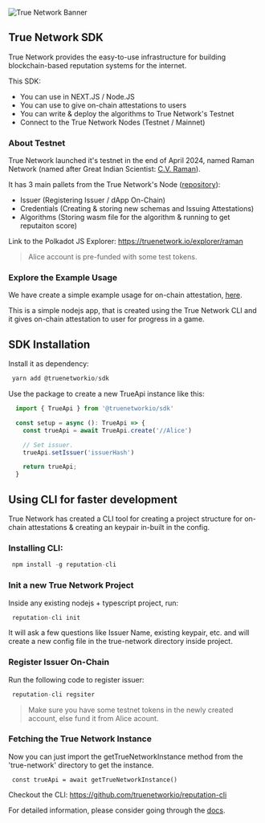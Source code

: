![True Network Banner](https://i.ibb.co/w0XXRGQ/Reputation-Twitter-Header.png)
## True Network SDK

True Network provides the easy-to-use infrastructure for building blockchain-based reputation systems for the internet.

This SDK:
- You can use in NEXT.JS / Node.JS
- You can use to give on-chain attestations to users
- You can write & deploy the algorithms to True Network's Testnet
- Connect to the True Network Nodes (Testnet / Mainnet)

### About Testnet
True Network launched it's testnet in the end of April 2024, named Raman Network (named after Great Indian Scientist: [C.V. Raman](https://en.wikipedia.org/wiki/C._V._Raman)).

It has 3 main pallets from the True Network's Node ([repository](https://github.com/truenetworkio/True)):
- Issuer (Registering Issuer / dApp On-Chain)
- Credentials (Creating & storing new schemas and Issuing Attestations)
- Algorithms (Storing wasm file for the algorithm & running to get reputaiton score)

Link to the Polkadot JS Explorer: https://truenetwork.io/explorer/raman

> Alice account is pre-funded with some test tokens.


### Explore the Example Usage
We have create a simple example usage for on-chain attestation, [here](https://github.com/truenetworkio/true-example).

This is a simple nodejs app, that is created using the True Network CLI and it gives on-chain attestation to user for progress in a game.

## SDK Installation
Install it as dependency:
 ```ts
  yarn add @truenetworkio/sdk
 ```

Use the package to create a new TrueApi instance like this:

  ```ts
    import { TrueApi } from '@truenetworkio/sdk'

    const setup = async (): TrueApi => {
      const trueApi = await TrueApi.create('//Alice')

      // Set issuer.
      trueApi.setIssuer('issuerHash')

      return trueApi;
    }
  ```

## Using CLI for faster development
True Network has created a CLI tool for creating a project structure for on-chain attestations & creating an keypair in-built in the config.

### Installing CLI:
```ts
 npm install -g reputation-cli
```

### Init a new True Network Project
Inside any existing nodejs + typescript project, run:
```ts
 reputation-cli init
```
It will ask a few questions like Issuer Name, existing keypair, etc. and will create a new config file in the true-network directory inside project.

### Register Issuer On-Chain
Run the following code to register issuer:
```ts
 reputation-cli regsiter
```
> Make sure you have some testnet tokens in the newly created account, else fund it from Alice acount.

### Fetching the True Network Instance
Now you can just import the getTrueNetworkInstance method from the 'true-network' directory to get the instance.
```
 const trueApi = await getTrueNetworkInstance()
```

Checkout the CLI: https://github.com/truenetworkio/reputation-cli


For detailed information, please consider going through the [docs](https://docs.truenetwork.io).
